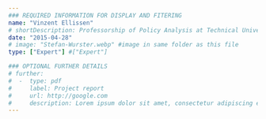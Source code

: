 ```yaml
---
### REQUIRED INFORMATION FOR DISPLAY AND FITERING
name: "Vinzent Ellissen"
# shortDescription: Professorship of Policy Analysis at Technical University of Munich 
date: "2015-04-28"
# image: "Stefan-Wurster.webp" #image in same folder as this file
type: ["Expert"] #["Expert"]

### OPTIONAL FURTHER DETAILS
# further:
#  -  type: pdf
#     label: Project report
#     url: http://google.com
#     description: Lorem ipsum dolor sit amet, consectetur adipiscing elit
---
```


